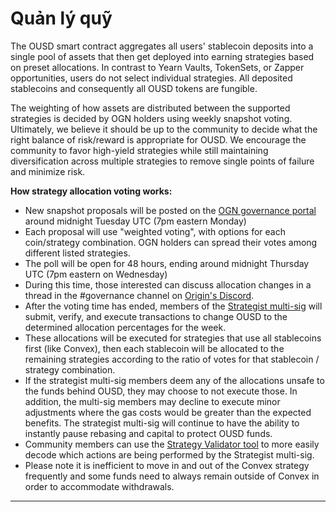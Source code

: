 # Quản lý quỹ

The OUSD smart contract aggregates all users' stablecoin deposits into a single pool of assets that then get deployed into earning strategies based on preset allocations. In contrast to Yearn Vaults, TokenSets, or Zapper opportunities, users do not select individual strategies. All deposited stablecoins and consequently all OUSD tokens are fungible.&#x20;

The weighting of how assets are distributed between the supported strategies is decided by OGN holders using weekly snapshot voting. Ultimately, we believe it should be up to the community to decide what the right balance of risk/reward is appropriate for OUSD. We encourage the community to favor high-yield strategies while still maintaining diversification across multiple strategies to remove single points of failure and minimize risk.&#x20;

**How strategy allocation voting works:**

* New snapshot proposals will be posted on the [OGN governance portal ](https://vote.orignprotocol.com)around midnight Tuesday UTC (7pm eastern Monday)&#x20;
* Each proposal will use "weighted voting", with options for each coin/strategy combination. OGN holders can spread their votes among different listed strategies.
* The poll will be open for 48 hours, ending around midnight Thursday UTC (7pm eastern on Wednesday)
* During this time, those interested can discuss allocation changes in a thread in the #governance channel on [Origin's Discord](https://www.originprotocol.com/discord).
* After the voting time has ended, members of the [Strategist multi-sig](https://etherscan.io/address/0xF14BBdf064E3F67f51cd9BD646aE3716aD938FDC) will submit, verify, and execute transactions to change OUSD to the determined allocation percentages for the week.
* These allocations will be executed for strategies that use all stablecoins first (like Convex), then each stablecoin will be allocated to the remaining strategies according to the ratio of votes for that stablecoin / strategy combination.
* If the strategist multi-sig members deem any of the allocations unsafe to the funds behind OUSD, they may choose to not execute those. In addition, the multi-sig members may decline to execute minor adjustments where the gas costs would be greater than the expected benefits. The strategist multi-sig will continue to have the ability to instantly pause rebasing and capital to protect OUSD funds.
* Community members can use the [Strategy Validator tool](https://analytics.ousd.com/strategist) to more easily decode which actions  are being performed by the Strategist multi-sig.
* Please note it is inefficient to move in and out of the Convex strategy frequently and some funds need to always remain outside of Convex in order to accommodate withdrawals.

****
